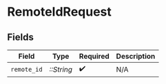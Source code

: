 # RemoteIdRequest


## Fields

| Field              | Type               | Required           | Description        |
| ------------------ | ------------------ | ------------------ | ------------------ |
| `remote_id`        | *::String*         | :heavy_check_mark: | N/A                |